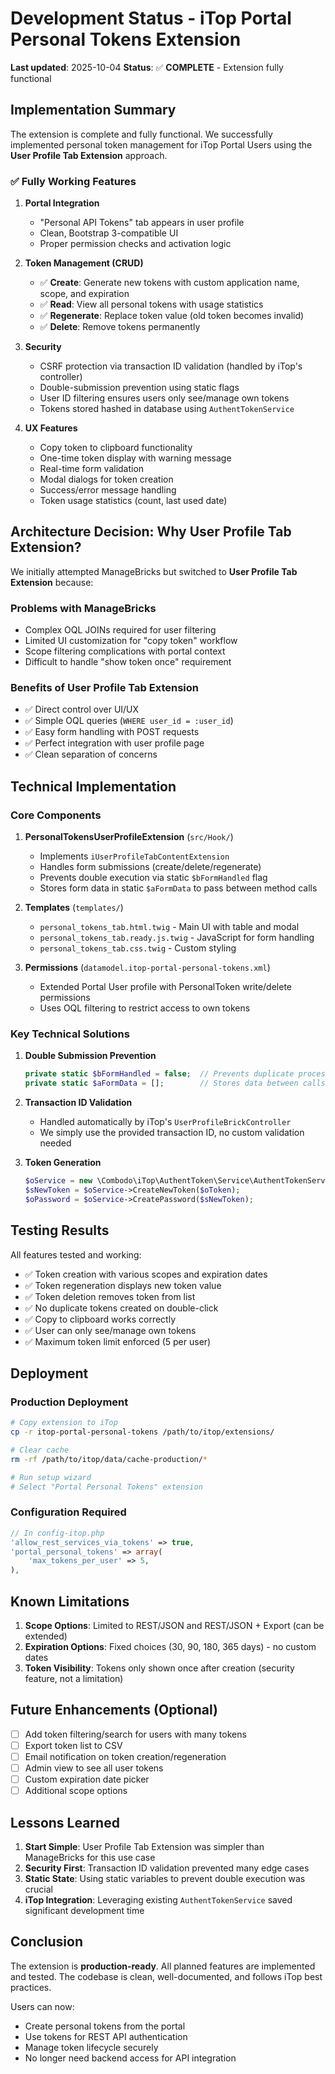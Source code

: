# Development Status - iTop Portal Personal Tokens Extension

**Last updated**: 2025-10-04
**Status**: ✅ **COMPLETE** - Extension fully functional

## Implementation Summary

The extension is complete and fully functional. We successfully implemented personal token management for iTop Portal Users using the **User Profile Tab Extension** approach.

### ✅ Fully Working Features

1. **Portal Integration**
   - "Personal API Tokens" tab appears in user profile
   - Clean, Bootstrap 3-compatible UI
   - Proper permission checks and activation logic

2. **Token Management (CRUD)**
   - ✅ **Create**: Generate new tokens with custom application name, scope, and expiration
   - ✅ **Read**: View all personal tokens with usage statistics
   - ✅ **Regenerate**: Replace token value (old token becomes invalid)
   - ✅ **Delete**: Remove tokens permanently

3. **Security**
   - CSRF protection via transaction ID validation (handled by iTop's controller)
   - Double-submission prevention using static flags
   - User ID filtering ensures users only see/manage own tokens
   - Tokens stored hashed in database using `AuthentTokenService`

4. **UX Features**
   - Copy token to clipboard functionality
   - One-time token display with warning message
   - Real-time form validation
   - Modal dialogs for token creation
   - Success/error message handling
   - Token usage statistics (count, last used date)

## Architecture Decision: Why User Profile Tab Extension?

We initially attempted ManageBricks but switched to **User Profile Tab Extension** because:

### Problems with ManageBricks
- Complex OQL JOINs required for user filtering
- Limited UI customization for "copy token" workflow
- Scope filtering complications with portal context
- Difficult to handle "show token once" requirement

### Benefits of User Profile Tab Extension
- ✅ Direct control over UI/UX
- ✅ Simple OQL queries (`WHERE user_id = :user_id`)
- ✅ Easy form handling with POST requests
- ✅ Perfect integration with user profile page
- ✅ Clean separation of concerns

## Technical Implementation

### Core Components

1. **PersonalTokensUserProfileExtension** (`src/Hook/`)
   - Implements `iUserProfileTabContentExtension`
   - Handles form submissions (create/delete/regenerate)
   - Prevents double execution via static `$bFormHandled` flag
   - Stores form data in static `$aFormData` to pass between method calls

2. **Templates** (`templates/`)
   - `personal_tokens_tab.html.twig` - Main UI with table and modal
   - `personal_tokens_tab.ready.js.twig` - JavaScript for form handling
   - `personal_tokens_tab.css.twig` - Custom styling

3. **Permissions** (`datamodel.itop-portal-personal-tokens.xml`)
   - Extended Portal User profile with PersonalToken write/delete permissions
   - Uses OQL filtering to restrict access to own tokens

### Key Technical Solutions

1. **Double Submission Prevention**
   ```php
   private static $bFormHandled = false;  // Prevents duplicate processing
   private static $aFormData = [];        // Stores data between calls
   ```

2. **Transaction ID Validation**
   - Handled automatically by iTop's `UserProfileBrickController`
   - We simply use the provided transaction ID, no custom validation needed

3. **Token Generation**
   ```php
   $oService = new \Combodo\iTop\AuthentToken\Service\AuthentTokenService();
   $sNewToken = $oService->CreateNewToken($oToken);
   $oPassword = $oService->CreatePassword($sNewToken);
   ```

## Testing Results

All features tested and working:
- ✅ Token creation with various scopes and expiration dates
- ✅ Token regeneration displays new token value
- ✅ Token deletion removes token from list
- ✅ No duplicate tokens created on double-click
- ✅ Copy to clipboard works correctly
- ✅ User can only see/manage own tokens
- ✅ Maximum token limit enforced (5 per user)

## Deployment

### Production Deployment
```bash
# Copy extension to iTop
cp -r itop-portal-personal-tokens /path/to/itop/extensions/

# Clear cache
rm -rf /path/to/itop/data/cache-production/*

# Run setup wizard
# Select "Portal Personal Tokens" extension
```

### Configuration Required
```php
// In config-itop.php
'allow_rest_services_via_tokens' => true,
'portal_personal_tokens' => array(
    'max_tokens_per_user' => 5,
),
```

## Known Limitations

1. **Scope Options**: Limited to REST/JSON and REST/JSON + Export (can be extended)
2. **Expiration Options**: Fixed choices (30, 90, 180, 365 days) - no custom dates
3. **Token Visibility**: Tokens only shown once after creation (security feature, not a limitation)

## Future Enhancements (Optional)

- [ ] Add token filtering/search for users with many tokens
- [ ] Export token list to CSV
- [ ] Email notification on token creation/regeneration
- [ ] Admin view to see all user tokens
- [ ] Custom expiration date picker
- [ ] Additional scope options

## Lessons Learned

1. **Start Simple**: User Profile Tab Extension was simpler than ManageBricks for this use case
2. **Security First**: Transaction ID validation prevented many edge cases
3. **Static State**: Using static variables to prevent double execution was crucial
4. **iTop Integration**: Leveraging existing `AuthentTokenService` saved significant development time

## Conclusion

The extension is **production-ready**. All planned features are implemented and tested. The codebase is clean, well-documented, and follows iTop best practices.

Users can now:
- Create personal tokens from the portal
- Use tokens for REST API authentication
- Manage token lifecycle securely
- No longer need backend access for API integration
